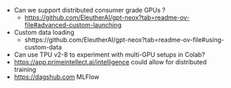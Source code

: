 - Can we support distributed consumer grade GPUs ?
  - https://github.com/EleutherAI/gpt-neox?tab=readme-ov-file#advanced-custom-launching
- Custom data loading
  - shttps://github.com/EleutherAI/gpt-neox?tab=readme-ov-file#using-custom-data
- Can use TPU v2-8 to experiment with multi-GPU setups in Colab?
- https://app.primeintellect.ai/intelligence could allow for distributed training
- https://dagshub.com MLFlow
